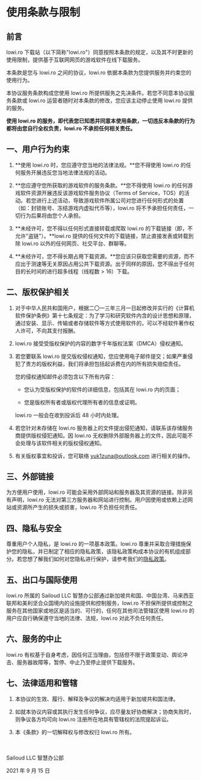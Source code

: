 # 使用条款与限制

## 前言

lowi.ro 下载站（以下简称"lowi.ro"）同意按照本条款的规定，以及其不时更新的使用限制，提供基于互联网网页的游戏软件在线下载服务。

本条款是您与 lowi.ro 之间的协议，lowi.ro 依据本条款为您提供服务并约束您的使用行为。

本协议服务条款构成您使用 lowi.ro 所提供服务之先决条件。若您不同意本协议服务条款或 lowi.ro 运营者随时对本条款的修改，您应该主动停止使用 lowi.ro 提供的服务。

**使用 lowi.ro 的服务，即代表您已知悉并同意本使用条款，一切违反本条款的行为都将由您自行全权负责，lowi.ro 不承担任何相关责任。**

## 一、用户行为约束

1. **使用 lowi.ro 时，您应遵守您当地的法律法规。**您不得使用 lowi.ro 的任何服务开展违反您当地法律法规的活动。

2. **您应遵守您所获取的游戏软件的服务条款。**您不得使用 lowi.ro 的任何游戏软件资源开展违反该游戏软件服务协议（Terms of Service，TOS）的活动。若您进行上述活动，导致游戏软件所属公司对您进行任何形式的处置（如：封锁账号、冻结游戏内虚拟代币等），lowi.ro 将不予承担任何责任，一切行为后果将由您个人承担。

3. **未经许可，您不得以任何形式直接转载或爬取 lowi.ro 的下载链接（即，不允许"盗链"）。**lowi.ro 提供的任何文件的下载链接，禁止直接发表或转载到除 lowi.ro 以外的任何网页、社交平台、群聊等。

4. **未经许可，您不得长期占用下载资源。**您应该只获取您需要的资源，而不应出于测速等无关原因占用公共下载资源。出于同样的原因，您不得出于任何目的长时间的进行超多线程（线程数 > 16）下载。

## 二、版权保护相关

1. 对于中华人民共和国用户，根据二〇一三年三月一日起修改并实行的《计算机软件保护条例》第十七条规定：为了学习和研究软件内含的设计思想和原理，通过安装、显示、传输或者存储软件等方式使用软件的，可以不经软件著作权人许可，不向其支付报酬。

2. lowi.ro 接受受版权保护的内容的数字千年版权法案（DMCA）侵权通知。

3. 若您要联系 lowi.ro 提交版权侵权通知，您应使用电子邮件提交；如果严重侵犯了贵方的版权利益，我们将承担包括起诉费在内的所有损失赔偿责任。

   您的侵权通知邮件必须包含以下所有内容：

   - 您认为受版权保护的软件的详细信息，包括其在 lowi.ro 内的页面；

   - 您是版权所有者或版权代理所有者的信息或证明。

    lowi.ro 一般会在收到投诉后 48 小时内处理。

4. 若您针对未存储在 lowi.ro 服务器上的文件提出侵犯通知，请联系该存储服务商提供版权侵犯通知。因 lowi.ro 无权删除外部服务器上的文件，因此可能不会处理与该软件相关的版权侵权通知。

5. 有关版权事宜和投诉，您可联络 yuk1zuna@outlook.com 进行相关的操作。

## 三、外部链接

为方便用户使用，lowi.ro 可能会采用外部网站和服务器及其资源的链接。除非另有声明，lowi.ro 无法对第三方服务器和网站进行控制。用户因使用或依赖上述网站或资源所产生的损失或损害，lowi.ro 不负担任何责任。

## 四、隐私与安全

尊重用户个人隐私，是 lowi.ro 的一项基本政策。lowi.ro 尊重并采取合理措施保护您的隐私，并已制定了相应的隐私政策，该隐私政策构成本协议的有机组成部分。若您想了解我们如何对您隐私进行保护，请参考我们的[隐私政策](privacy)。

## 五、出口与国际使用

lowi.ro 所属的 Sailoud LLC 智慧办公部通过新加坡共和国、中国台湾、马来西亚联邦和美利坚合众国境内的设施提供和控制服务，lowi.ro 不担保所提供或控制之服务在其他国家或地区是适当的、可行的，任何在其他司法管辖区使用 lowi.ro 的用户应自行确保遵守当地的法律、法规，lowi.ro 对此不负任何责任。

## 六、服务的中止

lowi.ro 有权基于自身考虑，因任何正当理由，包括但不限于政策变动、舆论冲击、服务器故障等，暂停、中止乃至停止提供下载服务。

## 七、法律适用和管辖

1. 本协议的生效、履行、解释及争议的解决均适用于新加坡共和国法律。

2. 如就本协议内容或其执行发生任何争议，应尽量友好协商解决；协商失败时，则争议各方均可向 lowi.ro 注册所在地具有管辖权的法院提起诉讼。

3. 本《条款》的一切解释权与修改权归 lowi.ro 所有。

　

Sailoud LLC 智慧办公部

2021 年 9 月 15 日

